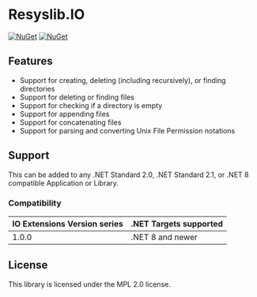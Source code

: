 # Resyslib.IO

[![NuGet](https://img.shields.io/nuget/v/Resyslib.IO.svg)](https://www.nuget.org/packages/Resyslib.IO/) 
[![NuGet](https://img.shields.io/nuget/dt/Resyslib.IO.svg)](https://www.nuget.org/packages/Resyslib.IO/)

## Features
* Support for creating, deleting (including recursively), or finding directories
* Support for deleting or finding files
* Support for checking if a directory is empty
* Support for appending files
* Support for concatenating files
* Support for parsing and converting Unix File Permission notations

## Support 
This can be added to any .NET Standard 2.0, .NET Standard 2.1, or .NET 8 compatible Application or Library.

### Compatibility 

| IO Extensions Version series | .NET Targets supported | 
|------------------------------|------------------------|
| 1.0.0                        | .NET 8 and newer       |

## License
This library is licensed under the MPL 2.0 license.